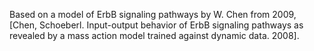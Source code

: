 Based on a model of ErbB signaling pathways by W. Chen from 2009, 
[Chen, Schoeberl. Input-output behavior of ErbB signaling pathways as 
revealed by a mass action model trained against dynamic data. 2008].